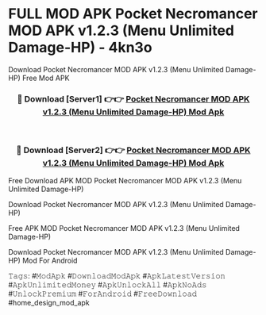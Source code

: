 # FULL MOD APK Pocket Necromancer MOD APK v1.2.3 (Menu Unlimited Damage-HP) - 4kn3o
Download Pocket Necromancer MOD APK v1.2.3 (Menu Unlimited Damage-HP) Free Mod APK

<div align="center">
<h3>🔴 Download [Server1] 👉👉 <a href="https://apk-comot.site?title=Pocket_Necromancer_MOD_APK_v1.2.3_(Menu_Unlimited_Damage-HP)">Pocket Necromancer MOD APK v1.2.3 (Menu Unlimited Damage-HP) Mod Apk</a></h3><br>

<h3>🔴 Download [Server2] 👉👉 <a href="https://apk-comot.site?title=Pocket_Necromancer_MOD_APK_v1.2.3_(Menu_Unlimited_Damage-HP)">Pocket Necromancer MOD APK v1.2.3 (Menu Unlimited Damage-HP) Mod Apk</a></h3>
</div>


Free Download APK MOD Pocket Necromancer MOD APK v1.2.3 (Menu Unlimited Damage-HP)

Download Pocket Necromancer MOD APK v1.2.3 (Menu Unlimited Damage-HP) 

Free APK MOD Pocket Necromancer MOD APK v1.2.3 (Menu Unlimited Damage-HP) 

Download Pocket Necromancer MOD APK v1.2.3 (Menu Unlimited Damage-HP) Mod For Android

𝚃𝚊𝚐𝚜: #𝙼𝚘𝚍𝙰𝚙𝚔 #𝙳𝚘𝚠𝚗𝚕𝚘𝚊𝚍𝙼𝚘𝚍𝙰𝚙𝚔 #𝙰𝚙𝚔𝙻𝚊𝚝𝚎𝚜𝚝𝚅𝚎𝚛𝚜𝚒𝚘𝚗 #𝙰𝚙𝚔𝚄𝚗𝚕𝚒𝚖𝚒𝚝𝚎𝚍𝙼𝚘𝚗𝚎𝚢 #𝙰𝚙𝚔𝚄𝚗𝚕𝚘𝚌𝚔𝙰𝚕𝚕 #𝙰𝚙𝚔𝙽𝚘𝙰𝚍𝚜 #𝚄𝚗𝚕𝚘𝚌𝚔𝙿𝚛𝚎𝚖𝚒𝚞𝚖 #𝙵𝚘𝚛𝙰𝚗𝚍𝚛𝚘𝚒𝚍 #𝙵𝚛𝚎𝚎𝙳𝚘𝚠𝚗𝚕𝚘𝚊𝚍 #home_design_mod_apk